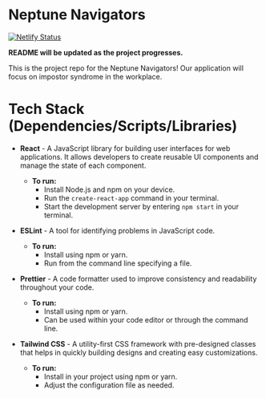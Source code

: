 # Neptune Navigators

[![Netlify Status](https://api.netlify.com/api/v1/badges/ec75868c-ff73-4a4a-a5cb-fa5a638fe5e3/deploy-status)](https://app.netlify.com/sites/neptunenav/deploys)

**README will be updated as the project progresses.**

This is the project repo for the Neptune Navigators! Our application will focus on impostor syndrome in the workplace.

# Tech Stack (Dependencies/Scripts/Libraries)

- **React** - A JavaScript library for building user interfaces for web applications. It allows developers to create reusable UI components and manage the state of each component.

  - **To run:**
    - Install Node.js and npm on your device.
    - Run the `create-react-app` command in your terminal.
    - Start the development server by entering `npm start` in your terminal.

- **ESLint** - A tool for identifying problems in JavaScript code.

  - **To run:**
    - Install using npm or yarn.
    - Run from the command line specifying a file.

- **Prettier** - A code formatter used to improve consistency and readability throughout your code.

  - **To run:**
    - Install using npm or yarn.
    - Can be used within your code editor or through the command line.

- **Tailwind CSS** - A utility-first CSS framework with pre-designed classes that helps in quickly building designs and creating easy customizations.
  - **To run:**
    - Install in your project using npm or yarn.
    - Adjust the configuration file as needed.
